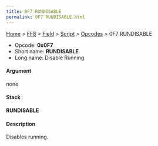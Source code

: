 ```yaml
---
title: 0F7 RUNDISABLE
permalink: 0F7 RUNDISABLE.html
---
```


[Home](../../../../Main%20Page.md) > [FF8](../../../../FF8.md) > [Field](../../../Field.md) > [Script](../../Script.md) > [Opcodes](../Opcodes.md) > 0F7 RUNDISABLE

-   Opcode: **0x0F7**
-   Short name: **RUNDISABLE**
-   Long name: Disable Running

#### Argument

none

#### Stack

  
**RUNDISABLE**

#### Description

Disables running.
